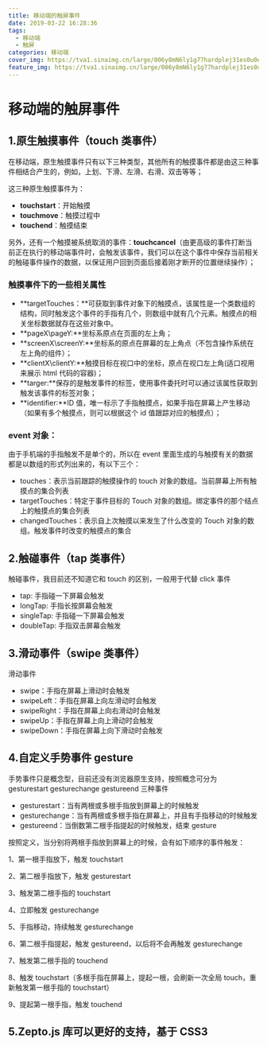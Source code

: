 ```yaml
---
title: 移动端的触屏事件
date: 2019-03-22 16:28:36
tags:
  - 移动端
  - 触屏
categories: 移动端
cover_img: https://tva1.sinaimg.cn/large/006y8mN6ly1g77hardplej31es0u0e6x.jpg
feature_img: https://tva1.sinaimg.cn/large/006y8mN6ly1g77hardplej31es0u0e6x.jpg
---
```


# 移动端的触屏事件

## 1.原生触摸事件（touch 类事件）

在移动端，原生触摸事件只有以下三种类型，其他所有的触摸事件都是由这三种事件相结合产生的，例如，上划、下滑、左滑、右滑、双击等等；

   <!-- more -->

这三种原生触摸事件为：

- **touchstart**：开始触摸
- **touchmove**：触摸过程中
- **touchend**：触摸结束

另外，还有一个触摸被系统取消的事件：**touchcancel**（由更高级的事件打断当前正在执行的移动端事件时，会触发该事件，我们可以在这个事件中保存当前相关的触碰事件操作的数据，以保证用户回到页面后接着刚才断开的位置继续操作）；

### 触摸事件下的一些相关属性

- **targetTouches：**可获取到事件对象下的触摸点，该属性是一个类数组的结构，同时触发这个事件的手指有几个，则数组中就有几个元素。触摸点的相关坐标数据就存在这些对象中。
- **pageX\pageY:**坐标系原点在页面的左上角；
- **screenX\screenY:**坐标系的原点在屏幕的左上角点（不包含操作系统在左上角的组件）；
- **clientX\clientY:**触摸目标在视口中的坐标，原点在视口左上角(适口视用来展示 html 代码的容器)；
- **targer:**保存的是触发事件的标签，使用事件委托时可以通过该属性获取到触发该事件的标签对象；
- **identifier:**ID 值，唯一标示了手指触摸点，如果手指在屏幕上产生移动（如果有多个触摸点，则可以根据这个 id 值跟踪对应的触摸点）；

### event 对象：

由于手机端的手指触发不是单个的，所以在 event 里面生成的与触摸有关的数据都是以数组的形式列出来的，有以下三个：

- touches：表示当前跟踪的触摸操作的 touch 对象的数组。当前屏幕上所有触摸点的集合列表
- targetTouches：特定于事件目标的 Touch 对象的数组。绑定事件的那个结点上的触摸点的集合列表
- changedTouches：表示自上次触摸以来发生了什么改变的 Touch 对象的数组。触发事件时改变的触摸点的集合

## 2.触碰事件（tap 类事件）

触碰事件，我目前还不知道它和 touch 的区别，一般用于代替 click 事件

- tap: 手指碰一下屏幕会触发
- longTap: 手指长按屏幕会触发
- singleTap: 手指碰一下屏幕会触发
- doubleTap: 手指双击屏幕会触发

## 3.滑动事件（swipe 类事件）

滑动事件

- swipe：手指在屏幕上滑动时会触发
- swipeLeft：手指在屏幕上向左滑动时会触发
- swipeRight：手指在屏幕上向右滑动时会触发
- swipeUp：手指在屏幕上向上滑动时会触发
- swipeDown：手指在屏幕上向下滑动时会触发

## 4.**自定义手势事件 gesture**

手势事件只是概念型，目前还没有浏览器原生支持，按照概念可分为 gesturestart gesturechange gestureend 三种事件

- gesturestart：当有两根或多根手指放到屏幕上的时候触发
- gesturechange：当有两根或多根手指在屏幕上，并且有手指移动的时候触发
- gestureend：当倒数第二根手指提起的时候触发，结束 gesture

按照定义，当分别将两根手指放到屏幕上的时候，会有如下顺序的事件触发：

1、第一根手指放下，触发 touchstart

2、第二根手指放下，触发 gesturestart

3、触发第二根手指的 touchstart

4、立即触发 gesturechange

5、手指移动，持续触发 gesturechange

6、第二根手指提起，触发 gestureend，以后将不会再触发 gesturechange

7、触发第二根手指的 touchend

8、触发 touchstart（多根手指在屏幕上，提起一根，会刷新一次全局 touch，重新触发第一根手指的 touchstart）

9、提起第一根手指，触发 touchend

## 5.Zepto.js 库可以更好的支持，基于 CSS3
